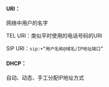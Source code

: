 #### URI：

网络中用户的名字

TEL URI：类似平时使用的电话号码的URI

SIP URI：`sip:+“用户名称@域名/IP地址端口”`

#### DHCP：

自动、动态、手工分配IP地址方式

